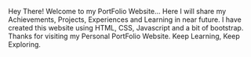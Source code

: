 Hey There! Welcome to my PortFolio Website...
Here I will share my Achievements, Projects, Experiences and Learning in near future.
I have created this website using HTML, CSS, Javascript and a bit of bootstrap.
Thanks for visiting my Personal PortFolio Website. 
Keep Learning, Keep Exploring.
